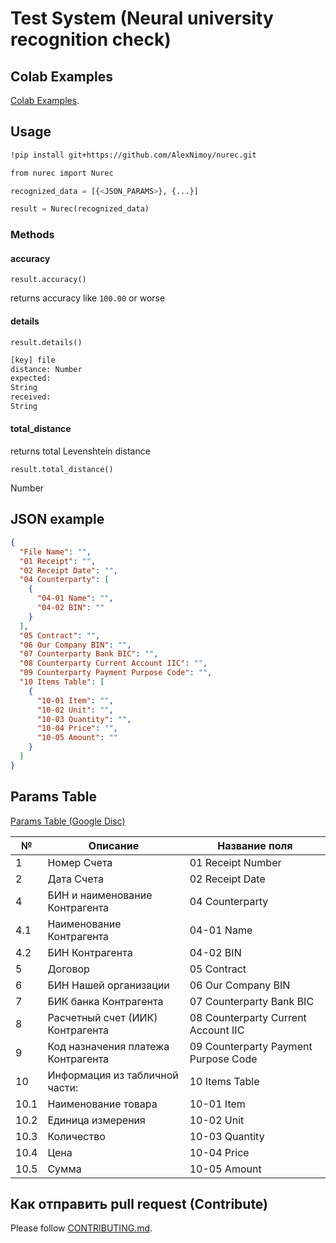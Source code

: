 # Test System (Neural university recognition check)

## Colab Examples

[Colab Examples](https://colab.research.google.com/drive/19878-C6WMm1ApNNEw5-Y3Xt-Tskwrgwb?usp=sharing).

## Usage

```bash
!pip install git+https://github.com/AlexNimoy/nurec.git

from nurec import Nurec
```

```python
recognized_data = [{<JSON_PARAMS>}, {...}]

result = Nurec(recognized_data)
```

### Methods

#### accuracy

`result.accuracy()`

returns accuracy like `100.00` or worse

#### details

`result.details()`

```bash
[key] file
distance: Number
expected:
String
received:
String
```

#### total_distance

returns total Levenshtein distance

`result.total_distance()`

Number

## JSON example

```json
{
  "File Name": "",
  "01 Receipt": "",
  "02 Receipt Date": "",
  "04 Counterparty": [
    {
      "04-01 Name": "",
      "04-02 BIN": ""
    }
  ],
  "05 Contract": "",
  "06 Our Company BIN": "",
  "07 Counterparty Bank BIC": "",
  "08 Counterparty Current Account IIC": "",
  "09 Counterparty Payment Purpose Code": "",
  "10 Items Table": [
    {
      "10-01 Item": "",
      "10-02 Unit": "",
      "10-03 Quantity": "",
      "10-04 Price": "",
      "10-05 Amount": ""
    }
  ]
}
```

## Params Table

[Params Table (Google Disc)](https://docs.google.com/spreadsheets/d/14AIRNzPu7_TQo_VaDG64RQo2k1brj8DDg_k--Eqtkzk/edit#gid=0)

| №    | Описание                           | Название поля                        |
| ---- | ---------------------------------- | ------------------------------------ |
| 1    | Номер Счета                        | 01 Receipt Number                    |
| 2    | Дата Счета                         | 02 Receipt Date                      |
| 4    | БИН и наименование Контрагента     | 04 Counterparty                      |
| 4.1  | Наименование Контрагента           | 04-01 Name                           |
| 4.2  | БИН Контрагента                    | 04-02 BIN                            |
| 5    | Договор                            | 05 Contract                          |
| 6    | БИН Нашей организации              | 06 Our Company BIN                   |
| 7    | БИК банка Контрагента              | 07 Counterparty Bank BIC             |
| 8    | Расчетный счет (ИИК) Контрагента   | 08 Counterparty Current Account IIC  |
| 9    | Код назначения платежа Контрагента | 09 Counterparty Payment Purpose Code |
| 10   | Информация из табличной части:     | 10 Items Table                       |
| 10.1 | Наименование товара                | 10-01 Item                           |
| 10.2 | Единица измерения                  | 10-02 Unit                           |
| 10.3 | Количество                         | 10-03 Quantity                       |
| 10.4 | Цена                               | 10-04 Price                          |
| 10.5 | Сумма                              | 10-05 Amount                         |

## Как отправить pull request (Contribute)

Please follow [CONTRIBUTING.md](CONTRIBUTING.md).
